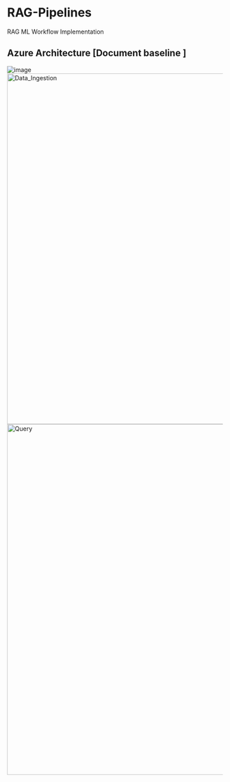 # RAG-Pipelines
RAG ML Workflow Implementation 

## Azure Architecture [Document baseline ]
![image](https://github.com/FranklineMisango/Azure-RAG-Pipeline/assets/95913228/77a21b2d-3726-4045-ad88-013928a08780)
<img width="818" alt="Data_Ingestion" src="https://github.com/FranklineMisango/Azure-RAG-Pipeline/assets/95913228/b36a976e-74ed-4d09-86b5-e26742527bff">
<img width="818" alt="Query" src="https://github.com/FranklineMisango/Azure-RAG-Pipeline/assets/95913228/3eef9e7c-7311-4cbf-b57b-e7a5720194a9">
